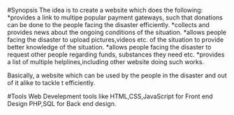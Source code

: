 #Synopsis
The idea is to create a website which does the following:
  *provides a link to multipe popular payment gateways, such that donations can be done to the people facing the disaster efficiently.
  *collects and provides news about the ongoing conditions of the situation.
  *allows people facing the disaster to upload pictures,videos etc. of the situation to provide better knowledge of the situation.
  *allows people facing the disaster to request other people regarding funds, substances they need etc.
  *provides a list of multiple helplines,including other website doing such works.
  
Basically, a website which can be used by the people in the disaster and out of it alike to tackle t efficiently.

#Tools
Web Develepment tools like HTML,CSS,JavaScript for Front end Design
PHP,SQL for Back end design.
